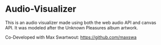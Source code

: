 # Audio-Visualizer

This is an audio visualizer made using both the web audio API and canvas API.
It was modeled after the Unknown Pleasures album artwork.

Co-Developed with Max Swartwout: https://github.com/maxswa
